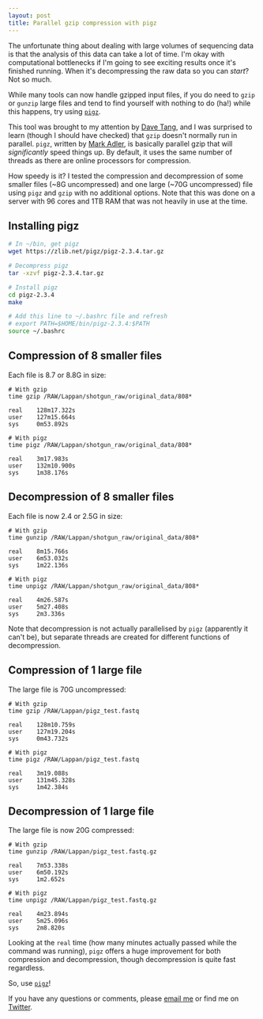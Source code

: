 ```yaml
---
layout: post
title: Parallel gzip compression with pigz
---
```


The unfortunate thing about dealing with large volumes of sequencing data is that the analysis of this data can take a lot of time. I'm okay with computational bottlenecks if I'm going to see exciting results once it's finished running. When it's decompressing the raw data so you can *start*? Not so much.

While many tools can now handle gzipped input files, if you do need to `gzip` or `gunzip` large files and tend to find yourself with nothing to do (ha!) while this happens, try using [`pigz`](https://zlib.net/pigz/).

This tool was brought to my attention by [Dave Tang](https://twitter.com/davetang31), and I was surprised to learn (though I should have checked) that `gzip` doesn't normally run in parallel. `pigz`, written by [Mark Adler](https://en.wikipedia.org/wiki/Mark_Adler), is basically parallel gzip that will *significantly* speed things up. By default, it uses the same number of threads as there are online processors for compression.

How speedy is it? I tested the compression and decompression of some smaller files (~8G uncompressed) and one large (~70G uncompressed) file using `pigz` and `gzip` with no additional options. Note that this was done on a server with 96 cores and 1TB RAM that was not heavily in use at the time. 

## Installing pigz

```bash
# In ~/bin, get pigz
wget https://zlib.net/pigz/pigz-2.3.4.tar.gz

# Decompress pigz
tar -xzvf pigz-2.3.4.tar.gz

# Install pigz
cd pigz-2.3.4
make

# Add this line to ~/.bashrc file and refresh
# export PATH=$HOME/bin/pigz-2.3.4:$PATH
source ~/.bashrc
```

## Compression of 8 smaller files

Each file is 8.7 or 8.8G in size:

```
# With gzip
time gzip /RAW/Lappan/shotgun_raw/original_data/808*

real    128m17.322s
user    127m15.664s
sys     0m53.892s

# With pigz
time pigz /RAW/Lappan/shotgun_raw/original_data/808*

real    3m17.983s
user    132m10.900s
sys     1m38.176s
```

## Decompression of 8 smaller files

Each file is now 2.4 or 2.5G in size:

```
# With gzip
time gunzip /RAW/Lappan/shotgun_raw/original_data/808*

real    8m15.766s
user    6m53.032s
sys     1m22.136s

# With pigz
time unpigz /RAW/Lappan/shotgun_raw/original_data/808*

real    4m26.587s
user    5m27.408s
sys     2m3.336s
```

Note that decompression is not actually parallelised by `pigz` (apparently it can't be), but separate threads are created for different functions of decompression.

## Compression of 1 large file

The large file is 70G uncompressed:

```
# With gzip
time gzip /RAW/Lappan/pigz_test.fastq

real    128m10.759s
user    127m19.204s
sys     0m43.732s

# With pigz
time pigz /RAW/Lappan/pigz_test.fastq

real    3m19.088s
user    131m45.328s
sys     1m42.384s
```

## Decompression of 1 large file

The large file is now 20G compressed:

```
# With gzip
time gunzip /RAW/Lappan/pigz_test.fastq.gz

real    7m53.338s
user    6m50.192s
sys     1m2.652s

# With pigz
time unpigz /RAW/Lappan/pigz_test.fastq.gz

real    4m23.894s
user    5m25.096s
sys     2m8.820s
```

Looking at the `real` time (how many minutes actually passed while the command was running), `pigz` offers a huge improvement for both compression and decompression, though decompression is quite fast regardless.

So, use [`pigz`](https://zlib.net/pigz/)!

If you have any questions or comments, please [email me](rachael.lappan@gmail.com) or find me on [Twitter](https://twitter.com/RachaelLappan).
